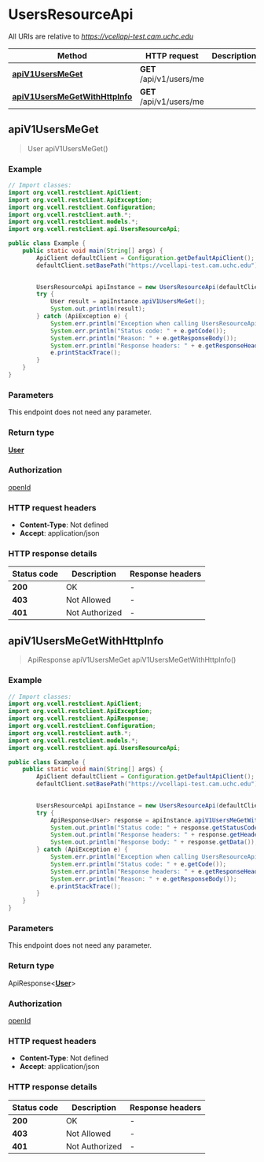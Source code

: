 # UsersResourceApi

All URIs are relative to *https://vcellapi-test.cam.uchc.edu*

| Method | HTTP request | Description |
|------------- | ------------- | -------------|
| [**apiV1UsersMeGet**](UsersResourceApi.md#apiV1UsersMeGet) | **GET** /api/v1/users/me |  |
| [**apiV1UsersMeGetWithHttpInfo**](UsersResourceApi.md#apiV1UsersMeGetWithHttpInfo) | **GET** /api/v1/users/me |  |



## apiV1UsersMeGet

> User apiV1UsersMeGet()



### Example

```java
// Import classes:
import org.vcell.restclient.ApiClient;
import org.vcell.restclient.ApiException;
import org.vcell.restclient.Configuration;
import org.vcell.restclient.auth.*;
import org.vcell.restclient.models.*;
import org.vcell.restclient.api.UsersResourceApi;

public class Example {
    public static void main(String[] args) {
        ApiClient defaultClient = Configuration.getDefaultApiClient();
        defaultClient.setBasePath("https://vcellapi-test.cam.uchc.edu");
        

        UsersResourceApi apiInstance = new UsersResourceApi(defaultClient);
        try {
            User result = apiInstance.apiV1UsersMeGet();
            System.out.println(result);
        } catch (ApiException e) {
            System.err.println("Exception when calling UsersResourceApi#apiV1UsersMeGet");
            System.err.println("Status code: " + e.getCode());
            System.err.println("Reason: " + e.getResponseBody());
            System.err.println("Response headers: " + e.getResponseHeaders());
            e.printStackTrace();
        }
    }
}
```

### Parameters

This endpoint does not need any parameter.

### Return type

[**User**](User.md)


### Authorization

[openId](../README.md#openId)

### HTTP request headers

- **Content-Type**: Not defined
- **Accept**: application/json

### HTTP response details
| Status code | Description | Response headers |
|-------------|-------------|------------------|
| **200** | OK |  -  |
| **403** | Not Allowed |  -  |
| **401** | Not Authorized |  -  |

## apiV1UsersMeGetWithHttpInfo

> ApiResponse<User> apiV1UsersMeGet apiV1UsersMeGetWithHttpInfo()



### Example

```java
// Import classes:
import org.vcell.restclient.ApiClient;
import org.vcell.restclient.ApiException;
import org.vcell.restclient.ApiResponse;
import org.vcell.restclient.Configuration;
import org.vcell.restclient.auth.*;
import org.vcell.restclient.models.*;
import org.vcell.restclient.api.UsersResourceApi;

public class Example {
    public static void main(String[] args) {
        ApiClient defaultClient = Configuration.getDefaultApiClient();
        defaultClient.setBasePath("https://vcellapi-test.cam.uchc.edu");
        

        UsersResourceApi apiInstance = new UsersResourceApi(defaultClient);
        try {
            ApiResponse<User> response = apiInstance.apiV1UsersMeGetWithHttpInfo();
            System.out.println("Status code: " + response.getStatusCode());
            System.out.println("Response headers: " + response.getHeaders());
            System.out.println("Response body: " + response.getData());
        } catch (ApiException e) {
            System.err.println("Exception when calling UsersResourceApi#apiV1UsersMeGet");
            System.err.println("Status code: " + e.getCode());
            System.err.println("Response headers: " + e.getResponseHeaders());
            System.err.println("Reason: " + e.getResponseBody());
            e.printStackTrace();
        }
    }
}
```

### Parameters

This endpoint does not need any parameter.

### Return type

ApiResponse<[**User**](User.md)>


### Authorization

[openId](../README.md#openId)

### HTTP request headers

- **Content-Type**: Not defined
- **Accept**: application/json

### HTTP response details
| Status code | Description | Response headers |
|-------------|-------------|------------------|
| **200** | OK |  -  |
| **403** | Not Allowed |  -  |
| **401** | Not Authorized |  -  |

